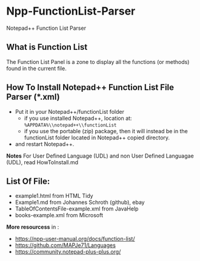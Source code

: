 
# Npp-FunctionList-Parser
Notepad++ Function List Parser

## What is Function List
The Function List Panel is a zone to display all the functions (or methods) found in the current file.

## How To Install Notepad++ Function List File Parser (*.xml)
- Put it in your Notepad++/functionList folder
  - if you use installed Notepad++, location at: `%APPDATA%\\notepad++\\functionList`
  - if you use the portable (zip) package, then it will instead be in the functionList folder located in Notepad++ copied directory.
-  and restart Notepad++.

**Notes**
For User Defined Language (UDL) and non User Defined Languagae (UDL), read HowToInstall.md

## List Of File:
- example1.html from HTML Tidy
- Example1.md from Johannes Schroth (github), ebay
- TableOfContentsFile-example.xml from JavaHelp
- books-example.xml from Microsoft

**More resourcess** in :
- https://npp-user-manual.org/docs/function-list/
- https://github.com/MAPJe71/Languages
- https://community.notepad-plus-plus.org/
